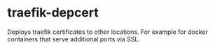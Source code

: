 # traefik-depcert
Deploys traefik certificates to other locations. For example for docker containers that serve additional ports via SSL.
